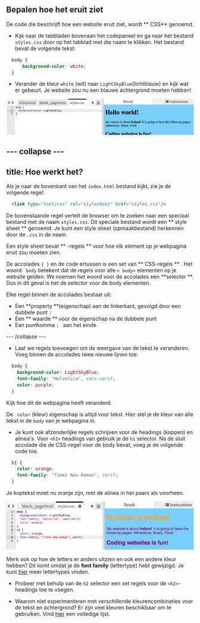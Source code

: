 ## Bepalen hoe het eruit ziet

De code die beschrijft hoe een website eruit ziet, wordt ** CSS** genoemd.

- Kijk naar de tabbladen bovenaan het codepaneel en ga naar het bestand ` styles.css ` door op het tabblad met die naam te klikken. Het bestand bevat de volgende tekst:

```css
  body {
      background-color: white;
  }
```

- Verander de kleur `white` (wit) naar ` LightSkyBlue `(lichtblauw) en kijk wat er gebeurt. Je website zou nu een blauwe achtergrond moeten hebben! 

![Example with blue background](images/egFirstCSSbluebg.png)

## \--- collapse \---

## title: Hoe werkt het?

Als je naar de bovenkant van het `index.html` bestand kijkt, zie je de volgende regel:

```html
  <link type="text/css" rel="stylesheet" href="styles.css"/>
```

De bovenstaande regel vertelt de browser om te zoeken naar een speciaal bestand met de naam ` styles.css `. Dit speciale bestand wordt een ** style sheet ** genoemd. Je kunt een style sheet (opmaakbestand) herkennen door de `.css` in de naam.

Een style sheet bevat ** -regels ** voor hoe elk element op je webpagina eruit zou moeten zien.

De accolades `{ }` en de code ertussen is een set van ** CSS-regels ** . Het woord ` body` betekent dat de regels voor alle `< body>` elementen op je website gelden. We noemen het woord voor de accolades een **selector **. Dus in dit geval is het de selector voor de body elementen.

Elke regel binnen de accolades bestaat uit:

- Een **property **(eigenschap) aan de linkerkant, gevolgd door een dubbele punt `: `
- Een ** waarde ** voor de eigenschap na de dubbele punt
- Een puntkomma `; ` aan het einde

\--- /collapse \---

- Laat we regels toevoegen om de weergave van de tekst te veranderen. Voeg binnen de accolades twee nieuwe lijnen toe:

```css
  body {
    background-color: LightSkyBlue;
    font-family: "Helvetica", sans-serif;
    color: purple;
  }
```

Kijk hoe dit de webpagina heeft veranderd.

De ` color` (kleur) eigenschap is altijd voor tekst. Hier stel je de kleur van alle tekst in de ` body ` van je webpagina in.

- Je kunt ook afzonderlijke regels schrijven voor de headings (koppen) en alinea's. Voor `<h1>` headings van gebruik je de ` h1 ` selector. Na de sluit accolade die de CSS-regel voor de body bevat, voeg je de volgende code toe.

```css
  h1 {
    color: orange;
    font-family: "Times New Roman", serif;
  }
```

Je koptekst moet nu oranje zijn, met de alinea in het paars als voorheen.

![Result of new CSS code](images/egCssColorsFonts.png)

Merk ook op hoe de letters er anders uitzien en ook een andere kleur hebben? Dit komt omdat je de **font family** (lettertype) hebt gewijzigd. Je kunt [hier](http://dojo.soy/web-font-families) meer lettertypes vinden.

- Probeer met behulp van de ` h2 ` selector een set regels voor de `<h2>`-headings toe te voegen.

- Waarom niet experimenteren met verschillende kleurencombinaties voor de tekst en achtergrond? Er zijn veel kleuren beschikbaar om te gebruiken. Vind [hier](http://dojo.soy/web-color-names) een volledige lijst.